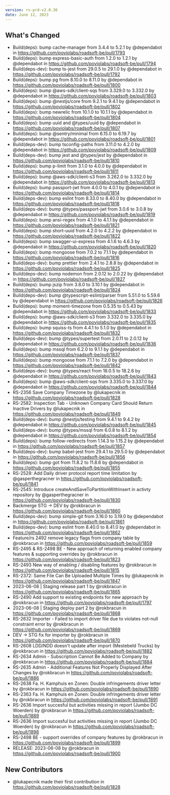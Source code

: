 ```yaml
---
version: rs-prd-v2.0.36
date: June 12, 2023
---
```


## What's Changed
* Build(deps): bump cache-manager from 3.4.4 to 5.2.1 by @dependabot in https://github.com/poviolabs/roadsoft-be/pull/1793
* Build(deps): bump express-basic-auth from 1.2.0 to 1.2.1 by @dependabot in https://github.com/poviolabs/roadsoft-be/pull/1794
* Build(deps-dev): bump ts-jest from 29.0.5 to 29.1.0 by @dependabot in https://github.com/poviolabs/roadsoft-be/pull/1792
* Build(deps): bump pg from 8.10.0 to 8.11.0 by @dependabot in https://github.com/poviolabs/roadsoft-be/pull/1800
* Build(deps): bump @aws-sdk/client-sqs from 3.329.0 to 3.332.0 by @dependabot in https://github.com/poviolabs/roadsoft-be/pull/1803
* Build(deps): bump @nestjs/core from 9.2.1 to 9.4.1 by @dependabot in https://github.com/poviolabs/roadsoft-be/pull/1802
* Build(deps): bump newrelic from 10.1.0 to 10.1.1 by @dependabot in https://github.com/poviolabs/roadsoft-be/pull/1804
* Build(deps): bump uuid and @types/uuid by @dependabot in https://github.com/poviolabs/roadsoft-be/pull/1807
* Build(deps): bump @sentry/minimal from 6.15.0 to 6.19.7 by @dependabot in https://github.com/poviolabs/roadsoft-be/pull/1801
* Build(deps-dev): bump tsconfig-paths from 3.11.0 to 4.2.0 by @dependabot in https://github.com/poviolabs/roadsoft-be/pull/1809
* Build(deps-dev): bump jest and @types/jest by @dependabot in https://github.com/poviolabs/roadsoft-be/pull/1810
* Build(deps): bump p-limit from 3.1.0 to 4.0.0 by @dependabot in https://github.com/poviolabs/roadsoft-be/pull/1811
* Build(deps): bump @aws-sdk/client-s3 from 3.262.0 to 3.332.0 by @dependabot in https://github.com/poviolabs/roadsoft-be/pull/1813
* Build(deps): bump passport-jwt from 4.0.0 to 4.0.1 by @dependabot in https://github.com/poviolabs/roadsoft-be/pull/1814
* Build(deps-dev): bump eslint from 8.33.0 to 8.40.0 by @dependabot in https://github.com/poviolabs/roadsoft-be/pull/1818
* Build(deps-dev): bump @types/passport-jwt from 3.0.6 to 3.0.8 by @dependabot in https://github.com/poviolabs/roadsoft-be/pull/1819
* Build(deps): bump ansi-regex from 4.1.0 to 4.1.1 by @dependabot in https://github.com/poviolabs/roadsoft-be/pull/1821
* Build(deps): bump short-uuid from 4.2.0 to 4.2.2 by @dependabot in https://github.com/poviolabs/roadsoft-be/pull/1822
* Build(deps): bump swagger-ui-express from 4.1.6 to 4.6.3 by @dependabot in https://github.com/poviolabs/roadsoft-be/pull/1820
* Build(deps): bump mongoose from 7.0.2 to 7.1.1 by @dependabot in https://github.com/poviolabs/roadsoft-be/pull/1816
* Build(deps-dev): bump prettier from 2.4.1 to 2.8.8 by @dependabot in https://github.com/poviolabs/roadsoft-be/pull/1825
* Build(deps-dev): bump nodemon from 2.0.12 to 2.0.22 by @dependabot in https://github.com/poviolabs/roadsoft-be/pull/1827
* Build(deps): bump jszip from 3.8.0 to 3.10.1 by @dependabot in https://github.com/poviolabs/roadsoft-be/pull/1824
* Build(deps-dev): bump @typescript-eslint/parser from 5.51.0 to 5.59.6 by @dependabot in https://github.com/poviolabs/roadsoft-be/pull/1826
* Build(deps): bump moment-timezone from 0.5.35 to 0.5.43 by @dependabot in https://github.com/poviolabs/roadsoft-be/pull/1833
* Build(deps): bump @aws-sdk/client-s3 from 3.332.0 to 3.335.0 by @dependabot in https://github.com/poviolabs/roadsoft-be/pull/1835
* Build(deps): bump squiss-ts from 4.4.1 to 5.1.0 by @dependabot in https://github.com/poviolabs/roadsoft-be/pull/1832
* Build(deps-dev): bump @types/supertest from 2.0.11 to 2.0.12 by @dependabot in https://github.com/poviolabs/roadsoft-be/pull/1836
* Build(deps): bump mssql from 6.2.0 to 9.1.1 by @dependabot in https://github.com/poviolabs/roadsoft-be/pull/1837
* Build(deps): bump mongoose from 7.1.1 to 7.2.0 by @dependabot in https://github.com/poviolabs/roadsoft-be/pull/1842
* Build(deps-dev): bump @types/react from 18.0.5 to 18.2.6 by @dependabot in https://github.com/poviolabs/roadsoft-be/pull/1843
* Build(deps): bump @aws-sdk/client-sqs from 3.335.0 to 3.337.0 by @dependabot in https://github.com/poviolabs/roadsoft-be/pull/1844
* RS-2356 Save Company Timezone by @lukapecnik in https://github.com/poviolabs/roadsoft-be/pull/1828
* RS-2582: Inspection Tab - Unknown Company Card Should Return Inactive Drivers by @lukapecnik in https://github.com/poviolabs/roadsoft-be/pull/1849
* Build(deps-dev): bump @nestjs/testing from 9.4.1 to 9.4.2 by @dependabot in https://github.com/poviolabs/roadsoft-be/pull/1845
* Build(deps-dev): bump @types/mssql from 6.0.8 to 8.1.2 by @dependabot in https://github.com/poviolabs/roadsoft-be/pull/1854
* Build(deps): bump follow-redirects from 1.14.3 to 1.15.2 by @dependabot in https://github.com/poviolabs/roadsoft-be/pull/1857
* Build(deps-dev): bump babel-jest from 29.4.1 to 29.5.0 by @dependabot in https://github.com/poviolabs/roadsoft-be/pull/1856
* Build(deps): bump got from 11.8.2 to 11.8.6 by @dependabot in https://github.com/poviolabs/roadsoft-be/pull/1855
* RS-2528: Add Daily driver protocol report time limitation by @gasperthegracner in https://github.com/poviolabs/roadsoft-be/pull/1841
* RS-2545: Introduce createAndSaveToPartitionWithInsert in activty repository by @gasperthegracner in https://github.com/poviolabs/roadsoft-be/pull/1830
* Backmerge STG -> DEV by @rokbracun in https://github.com/poviolabs/roadsoft-be/pull/1860
* Build(deps-dev): bump simple-git from 3.16.0 to 3.19.0 by @dependabot in https://github.com/poviolabs/roadsoft-be/pull/1861
* Build(deps-dev): bump eslint from 8.40.0 to 8.41.0 by @dependabot in https://github.com/poviolabs/roadsoft-be/pull/1862
* Feature/rs 2492 remove legacy flags from company table by @rokbracun in https://github.com/poviolabs/roadsoft-be/pull/1859
* RS-2495 & RS-2498 BE - New approach of returning enabled company features & supporting overrides by @rokbracun in https://github.com/poviolabs/roadsoft-be/pull/1823
* RS-2493 New way of enabling / disabling features by @rokbracun in https://github.com/poviolabs/roadsoft-be/pull/1815
* RS-2372: Same File Can Be Uploaded Multiple Times by @lukapecnik in https://github.com/poviolabs/roadsoft-be/pull/1847
* 2023-06-08 | Staging release part 1 by @rokbracun in https://github.com/poviolabs/roadsoft-be/pull/1865
* RS-2490 Add support to existing endpoints for new approach by @rokbracun in https://github.com/poviolabs/roadsoft-be/pull/1797
* 2023-06-08 | Staging deploy part 2 by @rokbracun in https://github.com/poviolabs/roadsoft-be/pull/1868
* RS-2632 Importer - Failed to import driver file due to violates not-null constraint error by @rokbracun in https://github.com/poviolabs/roadsoft-be/pull/1869
* DEV -> STG fix for importer by @rokbracun in https://github.com/poviolabs/roadsoft-be/pull/1870
* RS-2608 LDD/NDD doesn't update after import (Mestebeld Trucks) by @rokbracun in https://github.com/poviolabs/roadsoft-be/pull/1882
* RS-2634 Admin - Subscription Cannot Be Added to Company by @rokbracun in https://github.com/poviolabs/roadsoft-be/pull/1884
* RS-2635 Admin - Additional Features Not Properly Displayed After Changes by @rokbracun in https://github.com/poviolabs/roadsoft-be/pull/1886
* RS-2638 Fa. H. Kamphuis en Zonen: Double infringements driver letter by @rokbracun in https://github.com/poviolabs/roadsoft-be/pull/1890
* RS-2363 Fa. H. Kamphuis en Zonen: Double infringements driver letter by @rokbracun in https://github.com/poviolabs/roadsoft-be/pull/1891
* RS-2636 Import succesful but activities missing in report (Jumbo DC Woerden) by @rokbracun in https://github.com/poviolabs/roadsoft-be/pull/1889
* RS-2636 Import succesful but activities missing in report (Jumbo DC Woerden) by @rokbracun in https://github.com/poviolabs/roadsoft-be/pull/1898
* RS-2498 BE - support overrides of company features by @rokbracun in https://github.com/poviolabs/roadsoft-be/pull/1899
* RELEASE: 2023-06-08 by @rokbracun in https://github.com/poviolabs/roadsoft-be/pull/1900

## New Contributors
* @lukapecnik made their first contribution in https://github.com/poviolabs/roadsoft-be/pull/1828